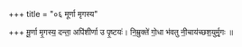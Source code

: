 +++
title = "०६ मूर्णा मृगस्य"

+++
मू॒र्णा मृ॒गस्य॒ दन्ता॒ अपि॑शीर्णा उ पृ॒ष्टयः॑। नि॒म्रुक्ते॑ गो॒धा भ॑वतु नी॒चाय॑च्छश॒युर्मृ॒गः ॥